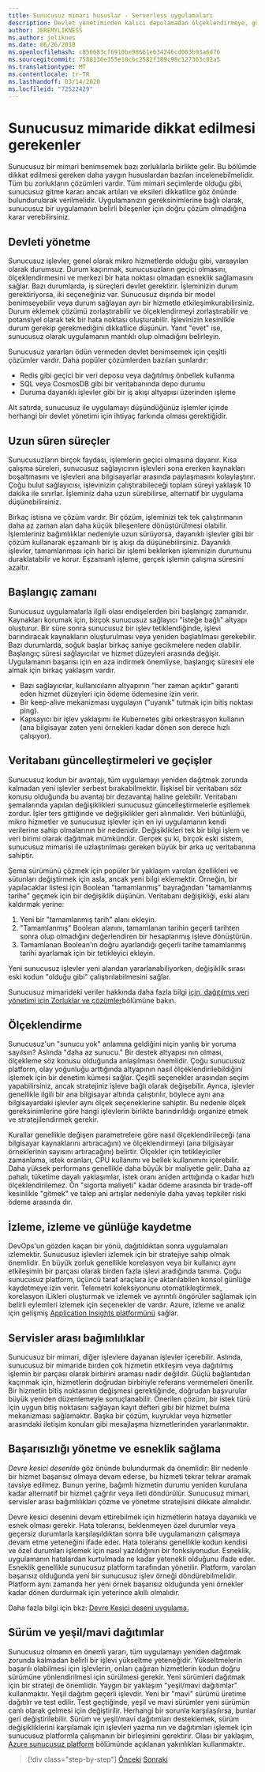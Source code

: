 ```yaml
---
title: Sunucusuz mimari hususlar - Serverless uygulamaları
description: Devlet yönetiminden kalıcı depolamadan ölçeklendirmeye, günlüğe kaydetmeye, izlemeve tanılamaya kadar sunucusuz uygulamaları tanımlamanın zorluklarını anlayın.
author: JEREMYLIKNESS
ms.author: jeliknes
ms.date: 06/26/2018
ms.openlocfilehash: c856683cf6910be98661e634246cd003b93a6d76
ms.sourcegitcommit: 7588136e355e10cbc2582f389c90c127363c02a5
ms.translationtype: MT
ms.contentlocale: tr-TR
ms.lasthandoff: 03/14/2020
ms.locfileid: "72522429"
---
```

# <a name="serverless-architecture-considerations"></a>Sunucusuz mimaride dikkat edilmesi gerekenler

Sunucusuz bir mimari benimsemek bazı zorluklarla birlikte gelir. Bu bölümde dikkat edilmesi gereken daha yaygın hususlardan bazıları incelenebilmelidir. Tüm bu zorlukların çözümleri vardır. Tüm mimari seçimlerde olduğu gibi, sunucusuz gitme kararı ancak artıları ve eksileri dikkatlice göz önünde bulundurularak verilmelidir. Uygulamanızın gereksinimlerine bağlı olarak, sunucusuz bir uygulamanın belirli bileşenler için doğru çözüm olmadığına karar verebilirsiniz.

## <a name="managing-state"></a>Devleti yönetme

Sunucusuz işlevler, genel olarak mikro hizmetlerde olduğu gibi, varsayılan olarak durumsuz. Durum kaçınmak, sunucusuzların geçici olmasını, ölçeklendirmesini ve merkezi bir hata noktası olmadan esneklik sağlamasını sağlar. Bazı durumlarda, iş süreçleri devlet gerektirir. İşleminizin durum gerektiriyorsa, iki seçeneğiniz var. Sunucusuz dışında bir model benimseyebilir veya durum sağlayan ayrı bir hizmetle etkileşimkurabilirsiniz. Durum eklemek çözümü zorlaştırabilir ve ölçeklendirmeyi zorlaştırabilir ve potansiyel olarak tek bir hata noktası oluşturabilir. İşlevinizin kesinlikle durum gerekip gerekmediğini dikkatlice düşünün. Yanıt "evet" ise, sunucusuz olarak uygulamanın mantıklı olup olmadığını belirleyin.

Sunucusuz yararları ödün vermeden devlet benimsemek için çeşitli çözümler vardır. Daha popüler çözümlerden bazıları şunlardır:

- Redis gibi geçici bir veri deposu veya dağıtılmış önbellek kullanma
- SQL veya CosmosDB gibi bir veritabanında depo durumu
- Duruma dayanıklı işlevler gibi bir iş akışı altyapısı üzerinden işleme

Alt satırda, sunucusuz ile uygulamayı düşündüğünüz işlemler içinde herhangi bir devlet yönetimi için ihtiyaç farkında olması gerektiğidir.

## <a name="long-running-processes"></a>Uzun süren süreçler

Sunucusuzların birçok faydası, işlemlerin geçici olmasına dayanır. Kısa çalışma süreleri, sunucusuz sağlayıcının işlevleri sona ererken kaynakları boşaltmasını ve işlevleri ana bilgisayarlar arasında paylaşmasını kolaylaştırır. Çoğu bulut sağlayıcısı, işlevinizin çalıştırabileceği toplam süreyi yaklaşık 10 dakika ile sınırlar. İşleminiz daha uzun sürebilirse, alternatif bir uygulama düşünebilirsiniz.

Birkaç istisna ve çözüm vardır. Bir çözüm, işleminizi tek tek çalıştırmanın daha az zaman alan daha küçük bileşenlere dönüştürülmesi olabilir. İşlemleriniz bağımlılıklar nedeniyle uzun sürüyorsa, dayanıklı işlevler gibi bir çözüm kullanarak eşzamanlı bir iş akışı da düşünebilirsiniz. Dayanıklı işlevler, tamamlanması için harici bir işlemi beklerken işleminizin durumunu duraklatabilir ve korur. Eşzamanlı işleme, gerçek işlemin çalışma süresini azaltır.

## <a name="startup-time"></a>Başlangıç zamanı

Sunucusuz uygulamalarla ilgili olası endişelerden biri başlangıç zamanıdır. Kaynakları korumak için, birçok sunucusuz sağlayıcı "isteğe bağlı" altyapı oluşturur. Bir süre sonra sunucusuz bir işlev tetiklendiğinde, işlevi barındıracak kaynakların oluşturulması veya yeniden başlatılması gerekebilir. Bazı durumlarda, soğuk başlar birkaç saniye gecikmelere neden olabilir. Başlangıç süresi sağlayıcılar ve hizmet düzeyleri arasında değişir. Uygulamanın başarısı için en aza indirmek önemliyse, başlangıç süresini ele almak için birkaç yaklaşım vardır.

- Bazı sağlayıcılar, kullanıcıların altyapının "her zaman açıktır" garanti eden hizmet düzeyleri için ödeme ödemesine izin verir.
- Bir keep-alive mekanizması uygulayın ("uyanık" tutmak için bitiş noktası ping).
- Kapsayıcı bir işlev yaklaşımı ile Kubernetes gibi orkestrasyon kullanın (ana bilgisayar zaten yeni örnekleri kadar dönen son derece hızlı çalışıyor).

## <a name="database-updates-and-migrations"></a>Veritabanı güncelleştirmeleri ve geçişler

Sunucusuz kodun bir avantajı, tüm uygulamayı yeniden dağıtmak zorunda kalmadan yeni işlevler serbest bırakabilmektir. İlişkisel bir veritabanı söz konusu olduğunda bu avantaj bir dezavantaj haline gelebilir. Veritabanı şemalarında yapılan değişiklikleri sunucusuz güncelleştirmelerle eşitlemek zordur. İşler ters gittiğinde ve değişiklikler geri alınmalıdır. Veri bütünlüğü, mikro hizmetler ve sunucusuz işlevler için en iyi uygulamanın kendi verilerine sahip olmalarının bir nedenidir. Değişiklikleri tek bir bilgi işlem ve veri birimi olarak dağıtmak mümkündür. Gerçek şu ki, birçok eski sistem, sunucusuz mimarisi ile uzlaştırılması gereken büyük bir arka uç veritabanına sahiptir.

Şema sürümünü çözmek için popüler bir yaklaşım varolan özellikleri ve sütunları değiştirmek için asla, ancak yeni bilgi eklemektir. Örneğin, bir yapılacaklar listesi için Boolean "tamamlanmış" bayrağından "tamamlanmış tarihe" geçmek için bir değişiklik düşünün. Veritabanı değişikliği, eski alanı kaldırmak yerine:

1. Yeni bir "tamamlanmış tarih" alanı ekleyin.
1. "Tamamlanmış" Boolean alanını, tamamlanan tarihin geçerli tarihten sonra olup olmadığını değerlendiren bir hesaplanmış işleve dönüştürün.
1. Tamamlanan Boolean'ın doğru ayarlandığı geçerli tarihe tamamlanmış tarihi ayarlamak için bir tetikleyici ekleyin.

Yeni sunucusuz işlevler yeni alandan yararlanabiliyorken, değişiklik sırası eski kodun "olduğu gibi" çalıştırılabilmesini sağlar.

Sunucusuz mimarideki veriler hakkında daha fazla bilgi [için, dağıtılmış veri yönetimi için Zorluklar ve çözümler](../microservices/architect-microservice-container-applications/distributed-data-management.md)bölümüne bakın.

## <a name="scaling"></a>Ölçeklendirme

Sunucusuz'un "sunucu yok" anlamına geldiğini niçin yanlış bir yoruma sayılsın? Aslında "daha az sunucu." Bir destek altyapısı nın olması, ölçekleme söz konusu olduğunda anlaşılması önemlidir. Çoğu sunucusuz platform, olay yoğunluğu arttığında altyapının nasıl ölçeklendirilebildiğini işlemek için bir denetim kümesi sağlar. Çeşitli seçenekler arasından seçim yapabilirsiniz, ancak stratejiniz işleve bağlı olarak değişebilir. Ayrıca, işlevler genellikle ilgili bir ana bilgisayar altında çalıştırılır, böylece aynı ana bilgisayardaki işlevler aynı ölçek seçeneklerine sahiptir. Bu nedenle ölçek gereksinimlerine göre hangi işlevlerin birlikte barındırıldığı organize etmek ve stratejilendirmek gerekir.

Kurallar genellikle değişen parametrelere göre nasıl ölçeklendirileceği (ana bilgisayar kaynaklarını artıracağını) ve ölçeklendirmeyi (ana bilgisayar örneklerinin sayısını artıracağını) belirtir. Ölçekler için tetikleyiciler zamanlama, istek oranları, CPU kullanımı ve bellek kullanımını içerebilir. Daha yüksek performans genellikle daha büyük bir maliyetle gelir. Daha az pahalı, tüketime dayalı yaklaşımlar, istek oranı aniden arttığında o kadar hızlı ölçeklendirilemez. Ön "sigorta maliyeti" kadar ödeme arasında bir trade-off kesinlikle "gitmek" ve talep ani artışlar nedeniyle daha yavaş tepkiler riski ödeme arasında dır.

## <a name="monitoring-tracing-and-logging"></a>İzleme, izleme ve günlüğe kaydetme

DevOps'un gözden kaçan bir yönü, dağıtıldıktan sonra uygulamaları izlemektir. Sunucusuz işlevleri izlemek için bir stratejiye sahip olmak önemlidir. En büyük zorluk genellikle korelasyon veya bir kullanıcı aynı etkileşimin bir parçası olarak birden fazla işlevi aradığında tanıma. Çoğu sunucusuz platform, üçüncü taraf araçlara içe aktarılabilen konsol günlüğe kaydetmeye izin verir. Telemetri koleksiyonunu otomatikleştirmek, korelasyon iLikleri oluşturmak ve izlemek ve ayrıntılı öngörüler sağlamak için belirli eylemleri izlemek için seçenekler de vardır. Azure, izleme ve analiz için gelişmiş [Application Insights platformünü](https://docs.microsoft.com/azure/azure-functions/functions-monitoring) sağlar.

## <a name="inter-service-dependencies"></a>Servisler arası bağımlılıklar

Sunucusuz bir mimari, diğer işlevlere dayanan işlevler içerebilir. Aslında, sunucusuz bir mimaride birden çok hizmetin etkileşim veya dağıtılmış işlemin bir parçası olarak birbirini araması nadir değildir. Güçlü bağlantıdan kaçınmak için, hizmetlerin doğrudan birbiriyle referans vermemeleri önerilir. Bir hizmetin bitiş noktasının değişmesi gerektiğinde, doğrudan başvurular büyük yeniden düzenlemeyle sonuçlanabilir. Önerilen çözüm, bir istek türü için uygun bitiş noktasını sağlayan kayıt defteri gibi bir hizmet bulma mekanizması sağlamaktır. Başka bir çözüm, kuyruklar veya hizmetler arasındaki iletişim konuları gibi mesajlaşma hizmetlerinden yararlanmaktır.

## <a name="managing-failure-and-providing-resiliency"></a>Başarısızlığı yönetme ve esneklik sağlama

*Devre kesici deseni*de göz önünde bulundurmak da önemlidir: Bir nedenle bir hizmet başarısız olmaya devam ederse, bu hizmeti tekrar tekrar aramak tavsiye edilmez. Bunun yerine, bağımlı hizmetin durumu yeniden kurulana kadar alternatif bir hizmet çağrılır veya ileti döndürülür. Sunucusuz mimari, servisler arası bağımlılıkları çözme ve yönetme stratejisini dikkate almalıdır.

Devre kesici desenini devam ettirebilmek için hizmetlerin hataya dayanıklı ve esnek olması gerekir. Hata toleransı, beklenmeyen özel durumlar veya geçersiz durumlarla karşılaşıldıktan sonra bile uygulamanızın çalışmaya devam etme yeteneğini ifade eder. Hata toleransı genellikle kodun kendisi ve özel durumları işlemek için nasıl yazıldığının bir fonksiyonudur. Esneklik, uygulamanın hatalardan kurtulmada ne kadar yetenekli olduğunu ifade eder. Esneklik genellikle sunucusuz platform tarafından yönetilir. Platform, varolan başarısız olduğunda yeni bir sunucusuz işlev örneği döndürebilmelidir. Platform aynı zamanda her yeni örnek başarısız olduğunda yeni örnekler kadar dönen durdurmak için yeterince akıllı olmalıdır.

Daha fazla bilgi için bkz: [Devre Kesici deseni uygulama.](../microservices/implement-resilient-applications/implement-circuit-breaker-pattern.md)

## <a name="versioning-and-greenblue-deployments"></a>Sürüm ve yeşil/mavi dağıtımlar

Sunucusuz olmanın en önemli yararı, tüm uygulamayı yeniden dağıtmak zorunda kalmadan belirli bir işlevi yükseltme yeteneğidir. Yükseltmelerin başarılı olabilmesi için işlevlerin, onları çağıran hizmetlerin kodun doğru sürümüne yönlendirilmesi için sürülmesi gerekir. Yeni sürümleri dağıtmak için bir strateji de önemlidir. Yaygın bir yaklaşım "yeşil/mavi dağıtımlar" kullanmaktır. Yeşil dağıtım geçerli işlevdir. Yeni bir "mavi" sürümü üretime dağıtılır ve test edilir. Test geçtiğinde, yeşil ve mavi sürümler yeni sürümün canlı olarak gelmesi için değiştirilir. Herhangi bir sorunla karşılaşılırsa, bunlar geri değiştirilebilir. Sürüm ve yeşil/mavi dağıtımları desteklemek, sürüm değişikliklerini karşılamak için işlevleri yazma nın ve dağıtımları işlemek için sunucusuz platformla çalışmanın bir birleşimini gerektirir. Olası bir yaklaşım, [Azure sunucusuz platform](azure-functions.md#proxies) bölümünde açıklanan yakınlıkları kullanmaktır.

>[!div class="step-by-step"]
>[Önceki](serverless-architecture.md)
>[Sonraki](serverless-design-examples.md)
